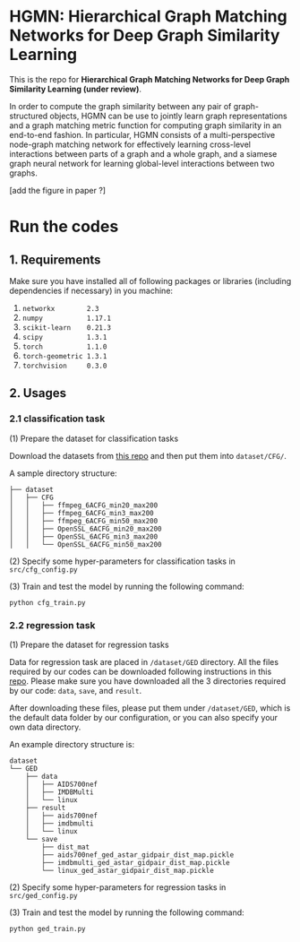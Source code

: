 # HGMN: Hierarchical Graph Matching Networks for Deep Graph Similarity Learning

This is the repo for **Hierarchical Graph Matching Networks for Deep Graph Similarity Learning (under review)**.

In order to compute the graph similarity between any pair of graph-structured objects, HGMN can be use to jointly learn graph representations and a graph matching metric function for computing graph similarity in an end-to-end fashion. 
In particular, HGMN consists of a multi-perspective node-graph matching network for effectively learning cross-level interactions between parts of a graph and a whole graph, and
 a siamese graph neural network for learning global-level interactions between two graphs. 

[add the figure in paper ?]

# Run the codes

## 1. Requirements
Make sure you have installed all of following packages or libraries (including dependencies if necessary) in you machine:
1. `networkx        2.3`
2. `numpy           1.17.1`
3. `scikit-learn    0.21.3`
4. `scipy           1.3.1`
5. `torch           1.1.0`
6. `torch-geometric 1.3.1`
7. `torchvision     0.3.0`


## 2. Usages

### 2.1 classification task
(1) Prepare the dataset for classification tasks

Download the datasets from [this repo](https://github.com/runningoat/hgmn_dataset) and then put them into `dataset/CFG/`.

A sample directory structure:
```
├── dataset
│   ├── CFG
│   │   ├── ffmpeg_6ACFG_min20_max200
│   │   ├── ffmpeg_6ACFG_min3_max200
│   │   ├── ffmpeg_6ACFG_min50_max200
│   │   ├── OpenSSL_6ACFG_min20_max200
│   │   ├── OpenSSL_6ACFG_min3_max200
│   │   └── OpenSSL_6ACFG_min50_max200

```


(2) Specify some hyper-parameters for classification tasks in `src/cfg_config.py`

(3) Train and test the model by running the following command:

`python cfg_train.py`

### 2.2 regression task
(1) Prepare the dataset for regression tasks

Data for regression task are placed in `/dataset/GED` directory. All the files required by our codes can be downloaded following instructions in this [repo](https://github.com/yunshengb/SimGNN).
Please make sure you have downloaded all the 3 directories required by our code: `data`, `save`, and `result`.

After downloading these files, please put them under `/dataset/GED`, which is the default data folder by our configuration, or you can also specify your own data directory.

An example directory structure is:
``` 
dataset
└── GED
    ├── data
    │   ├── AIDS700nef
    │   ├── IMDBMulti
    │   └── linux
    ├── result
    │   ├── aids700nef
    │   ├── imdbmulti
    │   └── linux
    └── save
        ├── dist_mat
        ├── aids700nef_ged_astar_gidpair_dist_map.pickle
        ├── imdbmulti_ged_astar_gidpair_dist_map.pickle
        └── linux_ged_astar_gidpair_dist_map.pickle
```
(2) Specify some hyper-parameters for regression tasks in `src/ged_config.py`

(3) Train and test the model by running the following command:

`python ged_train.py`

